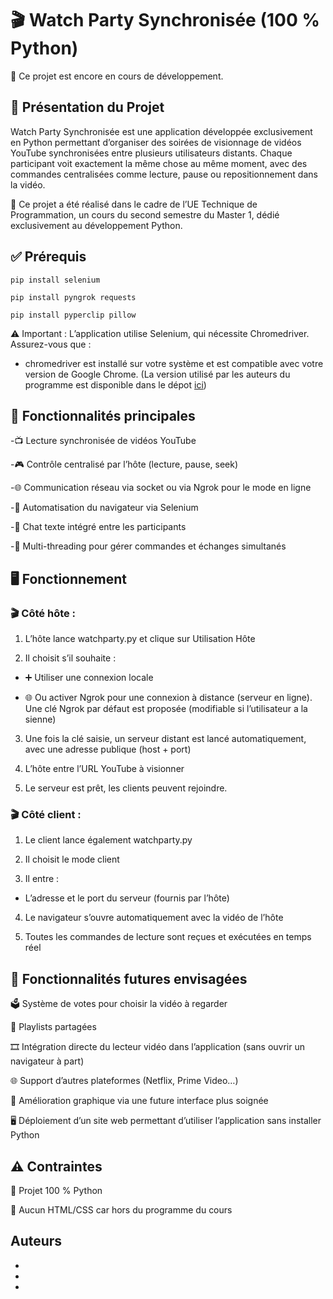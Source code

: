 # 🎬 Watch Party Synchronisée (100 % Python)

🔧 Ce projet est encore en cours de développement.

## 📌 Présentation du Projet

Watch Party Synchronisée est une application développée exclusivement en Python permettant d’organiser des soirées de visionnage de vidéos YouTube synchronisées entre plusieurs utilisateurs distants. Chaque participant voit exactement la même chose au même moment, avec des commandes centralisées comme lecture, pause ou repositionnement dans la vidéo.

🧪 Ce projet a été réalisé dans le cadre de l’UE Technique de Programmation, un cours du second semestre du Master 1, dédié exclusivement au développement Python.

## ✅ Prérequis

```
pip install selenium
```
```
pip install pyngrok requests
```
```
pip install pyperclip pillow
```

⚠️ Important : L’application utilise Selenium, qui nécessite Chromedriver. Assurez-vous que :
- chromedriver est installé sur votre système et est compatible avec votre version de Google Chrome. (La version utilisé par les auteurs du programme est disponible dans le dépot [ici](chromedriver.exe))

## 🚀 Fonctionnalités principales

-📺 Lecture synchronisée de vidéos YouTube

-🎮 Contrôle centralisé par l’hôte (lecture, pause, seek)

-🌐 Communication réseau via socket ou via Ngrok pour le mode en ligne

-🤖 Automatisation du navigateur via Selenium

-💬 Chat texte intégré entre les participants

-🧵 Multi-threading pour gérer commandes et échanges simultanés

## 🖥️ Fonctionnement
### 🎬 Côté hôte : 

1) L’hôte lance watchparty.py et clique sur Utilisation Hôte

2) Il choisit s’il souhaite :
   
- ➕ Utiliser une connexion locale

- 🌐 Ou activer Ngrok pour une connexion à distance (serveur en ligne). Une clé Ngrok par défaut est proposée (modifiable si l’utilisateur a la sienne)

3) Une fois la clé saisie, un serveur distant est lancé automatiquement, avec une adresse publique (host + port)

4) L’hôte entre l’URL YouTube à visionner

5) Le serveur est prêt, les clients peuvent rejoindre.

### 🎬 Côté client : 

1) Le client lance également watchparty.py

2) Il choisit le mode client

3) Il entre :
- L’adresse et le port du serveur (fournis par l’hôte)

4) Le navigateur s’ouvre automatiquement avec la vidéo de l’hôte

5) Toutes les commandes de lecture sont reçues et exécutées en temps réel

## 🧩 Fonctionnalités futures envisagées

🗳️ Système de votes pour choisir la vidéo à regarder

📃 Playlists partagées

🎞️ Intégration directe du lecteur vidéo dans l’application (sans ouvrir un navigateur à part)

🌐 Support d’autres plateformes (Netflix, Prime Video…)

🎨 Amélioration graphique via une future interface plus soignée 

🖥️ Déploiement d’un site web permettant d’utiliser l’application sans installer Python

## ⚠️ Contraintes

🔹 Projet 100 % Python

🔹 Aucun HTML/CSS car hors du programme du cours

## Auteurs

- 
- 
- 

